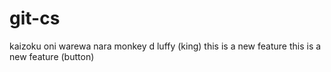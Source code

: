 # git-cs
 kaizoku oni warewa nara
 monkey d luffy (king)
 this is a new feature
 this is a new feature (button)

